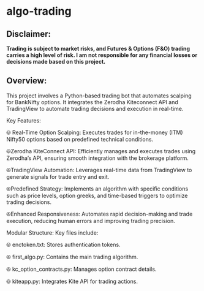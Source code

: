 # algo-trading

## **Disclaimer:**
**Trading is subject to market risks, and Futures & Options (F&O) trading carries a high level of risk. I am not responsible for any financial losses or decisions made based on this project.**

## Overview:
This project involves a Python-based trading bot that automates scalping for BankNifty options. It integrates the Zerodha Kiteconnect API and TradingView to automate trading decisions and execution in real-time.

Key Features:

⦾ Real-Time Option Scalping: Executes trades for in-the-money (ITM) Nifty50 options based on predefined technical conditions.

⦾Zerodha KiteConnect API: Efficiently manages and executes trades using Zerodha’s API, ensuring smooth integration with the brokerage platform.

⦾TradingView Automation: Leverages real-time data from TradingView to generate signals for trade entry and exit.

⦾Predefined Strategy: Implements an algorithm with specific conditions such as price levels, option greeks, and time-based triggers to optimize trading decisions.

⦾Enhanced Responsiveness: Automates rapid decision-making and trade execution, reducing human errors and improving trading precision.

Modular Structure: 
Key files include:

⦾  enctoken.txt: Stores authentication tokens.

⦾  first_algo.py: Contains the main trading algorithm.

⦾  kc_option_contracts.py: Manages option contract details.

⦾  kiteapp.py: Integrates Kite API for trading actions.
